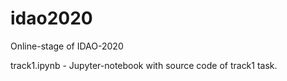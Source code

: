 # idao2020
Online-stage of IDAO-2020

track1.ipynb - Jupyter-notebook with source code of track1 task.
